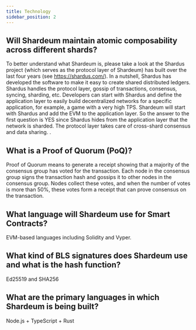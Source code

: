 ```yaml
---
title: Technology
sidebar_position: 2
---
```


## Will Shardeum maintain atomic composability across different shards?

To better understand what Shardeum is, please take a look at the Shardus project (which serves as the protocol layer of Shardeum) has built over the last four years (see https://shardus.com/). In a nutshell, Shardus has developed the software to make it easy to create shared distributed ledgers. Shardus handles the protocol layer, gossip of transactions, consensus, syncing, sharding, etc. Developers can start with Shardus and define the application layer to easily build decentralized networks for a specific application, for example, a game with a very high TPS. Shardeum will start with Shardus and add the EVM to the application layer. So the answer to the first question is YES since Shardus hides from the application layer that the network is sharded. The protocol layer takes care of cross-shard consensus and data sharing. .

## What is a Proof of Quorum (PoQ)?

Proof of Quorum means to generate a receipt showing that a majority of the consensus group has voted for the transaction. Each node in the consensus group signs the transaction hash and gossips it to other nodes in the consensus group. Nodes collect these votes, and when the number of votes is more than 50%, these votes form a receipt that can prove consensus on the transaction.

## What language will Shardeum use for Smart Contracts?

EVM-based languages including Solidity and Vyper.

## What kind of BLS signatures does Shardeum use and what is the hash function?

Ed25519 and SHA256

## What are the primary languages in which Shardeum is being built?

Node.js + TypeScript + Rust
